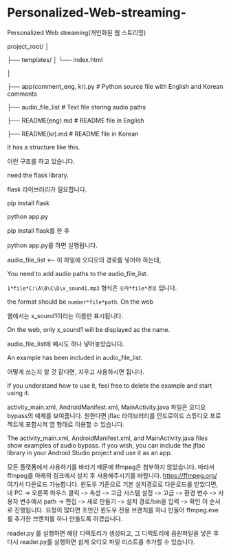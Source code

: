 # Personalized-Web-streaming-
Personalized Web streaming(개인화된 웹 스트리밍)


project_root/
│

├── templates/
│   └── index.html

│

├── app(comment_eng, kr).py   # Python source file with English and Korean comments

├── audio_file_list           # Text file storing audio paths

├── README(eng).md            # README file in English

├── README(kr).md             # README file in Korean



It has a structure like this.

이런 구조를 하고 있습니다.

need the flask library.

flask 라이브러리가 필요합니다.

pip install flask

python app.py

pip install flask를 한 후

python app.py를 하면 실행됩니다.

audio_file_list <-- 이 파일에 오디오의 경로를 넣어야 하는데, 

You need to add audio paths to the audio_file_list.

`1*file*C:\A\B\C\D\x_sound1.mp3`
형식은 `숫자*file*경로` 입니다. 

the format should be `number*file*path`. On the web

웹에서는 x_sound1이라는 이름만 표시됩니다. 

On the web, only x_sound1 will be displayed as the name.

audio_file_list에 예시도 하나 넣어놓았습니다. 

An example has been included in audio_file_list.

어떻게 쓰는지 알 것 같다면, 지우고 사용하시면 됩니다.

If you understand how to use it, feel free to delete the example and start using it.

activity_main.xml, AndroidManifest.xml, MainActivity.java 파일은 오디오 bypass의 예제를 보여줍니다. 원한다면 jflac 라이브러리를 안드로이드 스튜디오 프로젝트에 포함시켜 앱 형태로 이용할 수 있습니다.

The activity_main.xml, AndroidManifest.xml, and MainActivity.java files show examples of audio bypass. If you wish, you can include the jflac library in your Android Studio project and use it as an app.

모든 플랫폼에서 사용하기를 바라기 때문에 ffmpeg은 첨부하지 않았습니다. 따라서 ffmpeg를 아래의 링크에서 설치 후 사용해주시기를 바랍니다.
https://ffmpeg.org/
여기서 다운로드 가능합니다.
윈도우 기준으로 기본 설치경로로 다운로드를 받았다면, 
내 PC -> 오른쪽 마우스 클릭 -> 속성 -> 고급 시스템 설정 -> 고급 -> 환경 변수 -> 사용자 변수에서 path -> 편집 -> 새로 만들기 -> 설치 경로/bin을 입력 -> 확인 이 순서로 진행됩니다.
요청이 많다면 조만간 윈도우 전용 브랜치를 하나 만들어 ffmpeg.exe를 추가한 브랜치를 하나 만들도록 하겠습니다.

reader.py 를 실행하면 해당 디렉토리가 생성되고, 그 디렉토리에 음원파일을 넣은 후 다시 reader.py를 실행하면 쉽게 오디오 파일 리스트를 추가할 수 있습니다.
